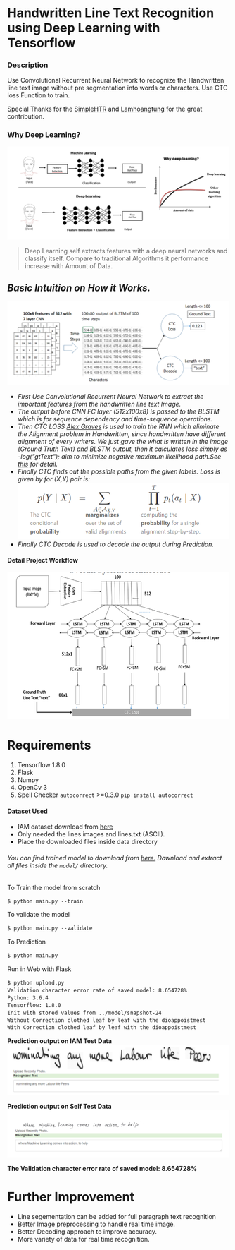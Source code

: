# Handwritten Line Text Recognition using Deep Learning with Tensorflow
### Description
Use Convolutional Recurrent Neural Network to recognize the Handwritten line text image without pre segmentation into words or characters. Use CTC loss Function to train.

Special Thanks for the [SimpleHTR](https://github.com/githubharald/SimpleHTR) and [Lamhoangtung](https://github.com/lamhoangtung/LineHTR) for the great contribution.

### Why Deep Learning?
![Why Deep Learning](images/WhyDeepLearning.png?raw=true "Why Deep Learning")
> Deep Learning self extracts features with a deep neural networks and classify itself. Compare to traditional Algorithms it performance increase with Amount of Data.

## <i> Basic Intuition on How it Works.
![Step_wise_detail](images/Step_wise_detail_of_workflow.png?raw=true "Step_Wise Detail")
* First Use Convolutional Recurrent Neural Network to extract the important features from the handwritten line text Image.
* The output before CNN FC layer (512x100x8) is passed to the BLSTM which is for sequence dependency and time-sequence operations.
* Then CTC LOSS [Alex Graves](https://www.cs.toronto.edu/~graves/icml_2006.pdf) is used to train the RNN which eliminate the Alignment problem in Handwritten, since handwritten have different alignment of every writers. We just gave the what is written in the image (Ground Truth Text) and BLSTM output, then it calculates loss simply as -log("gtText"); aim to minimize negative maximum likelihood path.See [this](https://distill.pub/2017/ctc/) for detail. 
* Finally CTC finds out the possible paths from the given labels. Loss is given by for (X,Y) pair is: ![Ctc_Loss](images/CtcLossFormula.png?raw=true "CTC loss for the (X,Y) pair")
* Finally CTC Decode is used to decode the output during Prediction.
</i>


#### Detail Project Workflow
![Architecture of Model](images/ArchitectureDetails.png?raw=true "Model Architecture")

# Requirements
1. Tensorflow 1.8.0
2. Flask
3. Numpy
4. OpenCv 3
5. Spell Checker `autocorrect` >=0.3.0 ``pip install autocorrect``

#### Dataset Used
* IAM dataset download from [here](http://www.fki.inf.unibe.ch/databases/iam-handwriting-database)
* Only needed the lines images and lines.txt (ASCII).
* Place the downloaded files inside data directory  

###### You can find trained model to download from [here.](https://drive.google.com/open?id=10HHNZPqPQZCQCLrKGQOq5E7zFW5wGcA4) Download and extract all files inside the `model/` directory.


To Train the model from scratch
```markdown
$ python main.py --train

```
To validate the model
```markdown
$ python main.py --validate
```
To Prediction
```markdown
$ python main.py
```

Run in Web with Flask
```markdown
$ python upload.py
Validation character error rate of saved model: 8.654728%
Python: 3.6.4 
Tensorflow: 1.8.0
Init with stored values from ../model/snapshot-24
Without Correction clothed leaf by leaf with the dioappoistmest
With Correction clothed leaf by leaf with the dioappoistmest
```
**Prediction output on IAM Test Data**
![PredictionOutput](images/IAM_dataset_Prediction_Output.png?raw=true "Prediction Output On Iam Dataset")

**Prediction output on Self Test Data**
![PredictionOutput](images/PredictionOutput.png?raw=true "Prediction Output on Self Data")

**The Validation character error rate of saved model: 8.654728%**
# Further Improvement
* Line segementation can be added for full paragraph text recognition
* Better Image preprocessing to handle real time image.
* Better Decoding approach to improve accuracy.
* More variety of data for real time recognition.
